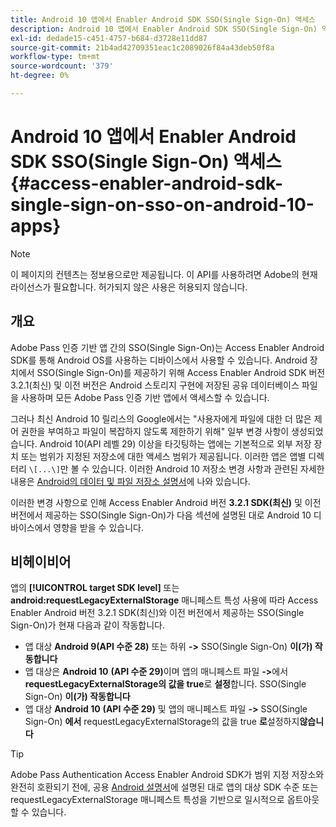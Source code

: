 ```yaml
---
title: Android 10 앱에서 Enabler Android SDK SSO(Single Sign-On) 액세스
description: Android 10 앱에서 Enabler Android SDK SSO(Single Sign-On) 액세스
exl-id: dedade15-c451-4757-b684-d3728e11dd87
source-git-commit: 21b4ad42709351eac1c2089026f84a43deb50f8a
workflow-type: tm+mt
source-wordcount: '379'
ht-degree: 0%

---
```


# Android 10 앱에서 Enabler Android SDK SSO(Single Sign-On) 액세스 {#access-enabler-android-sdk-single-sign-on-sso-on-android-10-apps}

>[!NOTE]
>
>이 페이지의 컨텐츠는 정보용으로만 제공됩니다. 이 API를 사용하려면 Adobe의 현재 라이선스가 필요합니다. 허가되지 않은 사용은 허용되지 않습니다.

## 개요

Adobe Pass 인증 기반 앱 간의 SSO(Single Sign-On)는 Access Enabler Android SDK를 통해 Android OS를 사용하는 디바이스에서 사용할 수 있습니다. Android 장치에서 SSO(Single Sign-On)를 제공하기 위해 Access Enabler Android SDK 버전 3.2.1(최신) 및 이전 버전은 Android 스토리지 구현에 저장된 공유 데이터베이스 파일을 사용하며 모든 Adobe Pass 인증 기반 앱에서 액세스할 수 있습니다.

그러나 최신 Android 10 릴리스의 Google에서는 &quot;사용자에게 파일에 대한 더 많은 제어 권한을 부여하고 파일이 복잡하지 않도록 제한하기 위해&quot; 일부 변경 사항이 생성되었습니다. Android 10(API 레벨 29) 이상을 타깃팅하는 앱에는 기본적으로 외부 저장 장치 또는 범위가 지정된 저장소에 대한 액세스 범위가 제공됩니다. 이러한 앱은 앱별 디렉터리 `\[...\]`만 볼 수 있습니다. 이러한 Android 10 저장소 변경 사항과 관련된 자세한 내용은 [Android의 데이터 및 파일 저장소 설명서](https://developer.android.com/training/data-storage/files/external-scoped)에 나와 있습니다.

이러한 변경 사항으로 인해 Access Enabler Android 버전 **3.2.1 SDK(최신)** 및 이전 버전에서 제공하는 SSO(Single Sign-On)가 다음 섹션에 설명된 대로 Android 10 디바이스에서 영향을 받을 수 있습니다.

## 비헤이비어

앱의 **[!UICONTROL target SDK level]** 또는 **android:requestLegacyExternalStorage** 매니페스트 특성 사용에 따라 Access Enabler Android 버전 3.2.1 SDK(최신)와 이전 버전에서 제공하는 SSO(Single Sign-On)가 현재 다음과 같이 작동합니다.

- 앱 대상 **Android 9(API 수준 28)** 또는 하위 **-\>** SSO(Single Sign-On) **이(가) 작동합니다**
- 앱 대상은 **Android 10** **(API 수준 29)**&#x200B;이며 앱의 매니페스트 파일 **-\>**&#x200B;에서 **requestLegacyExternalStorage의 값을 true**&#x200B;로 **설정**&#x200B;합니다. SSO(Single Sign-On) **이(가) 작동합니다**
- 앱 대상 **Android 10** **(API 수준 29)** 및 앱의 매니페스트 파일 **-\>** SSO(Single Sign-On) **에서** requestLegacyExternalStorage의 값을 true **로**&#x200B;설정하지&#x200B;**않습니다**

>[!TIP]
>
> Adobe Pass Authentication Access Enabler Android SDK가 범위 지정 저장소와 완전히 호환되기 전에, 공용 [Android 설명서](https://developer.android.com/training/data-storage/files/external-scoped#opt-out-of-scoped-storage)에 설명된 대로 앱의 대상 SDK 수준 또는 requestLegacyExternalStorage 매니페스트 특성을 기반으로 일시적으로 옵트아웃할 수 있습니다.
